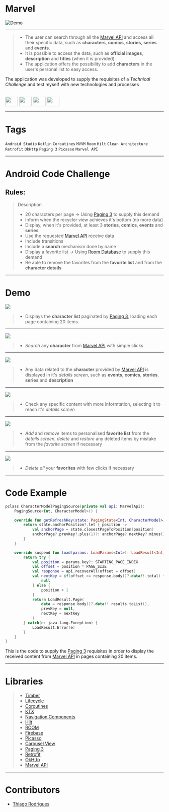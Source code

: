 <!-- # Title -->
# Marvel
  ![Demo](https://upload.wikimedia.org/wikipedia/commons/thumb/b/b9/Marvel_Logo.svg/2560px-Marvel_Logo.svg.png)
  
  ---
    
  <!-- # Short Description -->

>- The user can search through all the [Marvel API](https://developer.marvel.com) and access all their specific data, such as **characters**, **comics**, **stories**, **series** and **events**. 
>- It is possible to access the data, such as **official images**, **description** and **titles** (when it is provided).
>- The application offers the possibility to add **characters** in the user's personal list to easy access. 

The application was developed to supply the requisites of a *Technical Challenge* and test myself with new technologies and processes


<!-- # Badges -->
<div style="display: inline_block"><br>
    <img height="30" width="40" src="https://cdn.jsdelivr.net/gh/devicons/devicon/icons/androidstudio/androidstudio-original.svg">
    <img height="30" width="40" src="https://cdn.jsdelivr.net/gh/devicons/devicon/icons/kotlin/kotlin-original.svg">
    <img height="30" width="40" src="https://cdn.jsdelivr.net/gh/devicons/devicon/icons/git/git-original.svg">
    <img height="30" width="40" src="https://cdn.jsdelivr.net/gh/devicons/devicon/icons/github/github-original.svg">

</div>

---

# Tags

`Android Studio` `Kotlin` `Coroutines` `MVVM` `Room` `Hilt` `Clean Architecture` `Retrofit` `OkHttp` `Paging 3` `Picasso` `Marvel API`

---

# Android Code Challenge
## Rules: 
> Description
>- 20 characters per page -> Using [Paging 3](https://developer.android.com/topic/libraries/architecture/paging/v3-overview?hl=pt-br) to supply this demand
>- Inform when the recycler view achieves it's bottom (no more data)
>- Display, when it's provided, at least 3 **stories**, **comics**, **events** and **series**
>- Use the requested [Marvel API](https://developer.marvel.com) receive data
>- Include transitions
>- Include a **search** mechanism done by name 
>- Display a favorite list -> Using [Room Database](https://developer.android.com/training/data-storage/room?hl=pt-br) to supply this demand
>- Be able to remove the favorites from the **favorite list** and from the **character details**

---


# Demo

![](https://media.discordapp.net/attachments/655489748885831713/1070094566839038033/ezgif.com-gif-maker.gif)
>- Displays the **character list** paginated by [Paging 3](https://developer.android.com/topic/libraries/architecture/paging/v3-overview?hl=pt-br), loading each page containing 20 items. 
***
![](https://media.discordapp.net/attachments/655489748885831713/1070095064178638948/ezgif.com-gif-maker-2.gif)
>- *Search* any **character** from [Marvel API](https://developer.marvel.com) with simple clicks
***
![](https://media.discordapp.net/attachments/655489748885831713/1070102220579819641/ezgif.com-gif-maker.gif)
>- Any data related to the **character** provided by [Marvel API](https://developer.marvel.com) is displayed in it's *details screen*, such as **events**, **comics**, **stories**, **series** and **description**
***
![](https://media.discordapp.net/attachments/655489748885831713/1070097122256494592/ezgif.com-gif-maker-4.gif)
>- Check any specific content with more informtation, selecting it to reach it's *details screen*
***
![](https://media.discordapp.net/attachments/655489748885831713/1070103821948305519/ezgif.com-gif-maker-4.gif)
>- *Add* and *remove* items to personalised **favorite list** from the *details screen*, *delete* and *restore* any deleted items by mistake from the *favorite screen* if necessary
***
![](https://media.discordapp.net/attachments/655489748885831713/1070099274609741885/ezgif.com-gif-maker-6.gif)
>- *Delete all* your **favorites** with few clicks if necessary
---

# Code Example
```kotlin
pclass CharacterModelPagingSource(private val api: MarvelApi):
    PagingSource<Int, CharacterModel>() {

    override fun getRefreshKey(state: PagingState<Int, CharacterModel>): Int? {
        return state.anchorPosition?.let { position ->
            val anchorPage = state.closestPageToPosition(position)
            anchorPage?.prevKey?.plus(1)?: anchorPage?.nextKey?.minus(1)
        }
    }

    override suspend fun load(params: LoadParams<Int>): LoadResult<Int, CharacterModel> {
        return try {
            val position = params.key?: STARTING_PAGE_INDEX
            val offset = position * PAGE_SIZE
            val response = api.recoverAll(offset = offset)
            val nextKey = if(offset >= response.body()?.data!!.total) {
                null
            } else {
                position + 1
            }
            return LoadResult.Page(
                data = response.body()?.data!!.results.toList(),
                prevKey = null,
                nextKey = nextKey
            )
        } catch(e: java.lang.Exception) {
            LoadResult.Error(e)
        }
    }
}
```

This is the code to supply the [Paging 3](https://developer.android.com/topic/libraries/architecture/paging/v3-overview?hl=pt-br) requisites in order to display the received content from [Marvel API](https://developer.marvel.com) in pages containing 20 items.

---

# Libraries

>- [Timber](https://github.com/JakeWharton/timber)
>- [Lifecycle](https://developer.android.com/jetpack/androidx/releases/lifecycle)
>- [Coroutines](https://developer.android.com/kotlin/coroutines?hl=pt-br)
>- [KTX](https://developer.android.com/kotlin/ktx)
>- [Navigation Components](https://developer.android.com/guide/navigation)
>- [Hilt](https://dagger.dev/hilt/)
>- [ROOM](https://developer.android.com/jetpack/androidx/releases/room?hl=pt-br)
>- [Firebase](https://firebase.google.com)
>- [Picasso](https://square.github.io/picasso/)
>- [Carousel View](https://github.com/sayyam/carouselview)
>- [Paging 3](https://developer.android.com/topic/libraries/architecture/paging/v3-overview?hl=pt-br)
>- [Retrofit](https://square.github.io/retrofit/)
>- [OkHttp](https://square.github.io/okhttp/)
>- [Marvel API](https://developer.marvel.com)
---

# Contributors

- [Thiago Rodrigues](https://www.linkedin.com/in/tods/)
